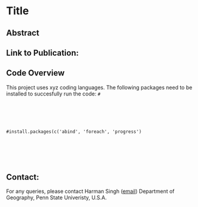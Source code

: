 # Title

## Abstract
 
## Link to Publication:

## Code Overview

This project uses xyz coding languages. The following packages need to be installed to succesfully run the code:
<code># 
#
#install.packages(c('abind', 'foreach', 'progress')
#
</code>


## Contact:

For any queries, please contact
Harman Singh 
(<a href=mailto:hxs5376@psu.edu>email</a>)
Department of Geography, 
Penn State Univeristy, U.S.A.
